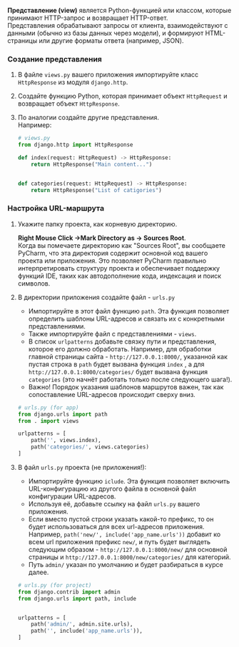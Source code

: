 **Представление (view)** является Python-функцией или классом, которые принимают HTTP-запрос и возвращает HTTP-ответ.  
Представления обрабатывают запросы от клиента, взаимодействуют с данными (обычно из базы данных через модели), и формируют HTML-страницы или другие форматы ответа (например, JSON).  

### Создание представления

1. В файле `views.py` вашего приложения импортируйте класс `HttpResponse` из модуля `django.http`.
2. Создайте функцию Python, которая принимает объект `HttpRequest` и возвращает объект `HttpResponse`.
3. По аналогии создайте другие представления.  
    Например:  
    
    ```Python
    # views.py
    from django.http import HttpResponse
    
    def index(request: HttpRequest) -> HttpResponse:
        return HttpResponse("Main content...")
    
    
    def categories(request: HttpRequest) -> HttpResponse:
        return HttpResponse("List of catigories")
    ```
    

### **Настройка URL-маршрута**

1. Укажите папку проекта, как корневую директорию.  
      
    **Right Mouse Click →Mark Directory as → Sources Root**.  
    Когда вы помечаете директорию как "Sources Root", вы сообщаете PyCharm, что эта директория содержит основной код вашего проекта или приложения. Это позволяет PyCharm правильно интерпретировать структуру проекта и обеспечивает поддержку функций IDE, таких как автодополнение кода, индексация и поиск символов.  
    
2. В директории приложения создайте файл - `urls.py`
    
    - Импортируйте в этот файл функцию `path`. Эта функция позволяет определить шаблоны URL-адресов и связать их с конкретными представлениями.
    - Также импортируйте файл с представлениями - `views`.
    - В список `urlpatterns` добавьте связку пути и представления, которое его должно обработать. Например, для обработки главной страницы сайта - `http://127.0.0.1:8000/`, указанной как пустая строка в `path` будет вызвана функция `index` , а для `http://127.0.0.1:8000/categories/` будет вызвана функция `categories` (это начнёт работать только после следующего шага!).
    - Важно! Порядок указания шаблонов маршрутов важен, так как сопоставление URL-адресов происходит сверху вниз.
    
    ```Python
    # urls.py (for app)
    from django.urls import path
    from . import views
    
    urlpatterns = [
        path('', views.index),
        path('categories/', views.categories)
    ]
    ```
    
3. В файл `urls.py` проекта (не приложения!):
    
    - Импортируйте функцию `iclude`. Эта функция позволяет включить URL-конфигурацию из другого файла в основной файл конфигурации URL-адресов.
    - Используя её, добавьте ссылку на файл `urls.py` вашего приложения.
    - Если вместо пустой строки указать какой-то префикс, то он будет использоваться для всех url-адресов приложения. Например, `path('new/', include('app_name.urls'))` добавит ко всем url приложения префикс `new/`, и путь будет выглядеть следующим образом - `http://127.0.0.1:8000/new/` для основной страницы и `http://127.0.0.1:8000/new/categories/` для категорий.
    - Путь `admin/` указан по умолчанию и будет разбираться в курсе далее.
    
    ```Python
    # urls.py (for project)
    from django.contrib import admin
    from django.urls import path, include
    
    
    urlpatterns = [
        path('admin/', admin.site.urls),
        path('', include('app_name.urls')),
    ]
    ```

<div class="page-break" style="page-break-before: always;"></div>
